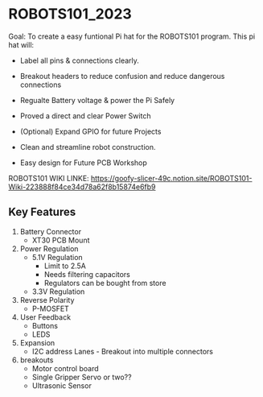 # ROBOTS101_2023


Goal:
To create a easy funtional Pi hat for the ROBOTS101 program.
This pi hat will:
- Label all pins & connections clearly.
- Breakout headers to reduce confusion and reduce dangerous connections
- Regualte Battery voltage & power the Pi Safely 
- Proved a direct and clear Power Switch
- (Optional) Expand GPIO for future Projects 
- Clean and streamline robot construction.

- Easy design for Future PCB Workshop 


ROBOTS101 WIKI LINKE: https://goofy-slicer-49c.notion.site/ROBOTS101-Wiki-223888f84ce34d78a62f8b15874e6fb9


## Key Features

1. Battery Connector
    - XT30 PCB Mount
2. Power Regulation 
    - 5.1V Regulation
        - Limit to 2.5A
        - Needs filtering capacitors
        - Regulators can be bought from store
    - 3.3V Regulation
3. Reverse Polarity 
    - P-MOSFET
4. User Feedback
    - Buttons
    - LEDS
5. Expansion 
    - I2C address Lanes - Breakout into multiple connectors
6. breakouts
    - Motor control board
    - Single Gripper Servo or two??
    - Ultrasonic Sensor
